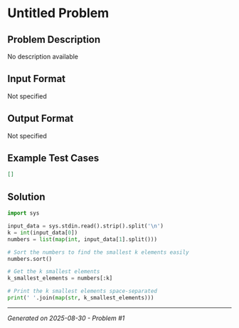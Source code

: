 # Untitled Problem

## Problem Description
No description available

## Input Format
Not specified

## Output Format
Not specified

## Example Test Cases
```json
[]
```

## Solution
```python
import sys

input_data = sys.stdin.read().strip().split('\n')
k = int(input_data[0])
numbers = list(map(int, input_data[1].split()))

# Sort the numbers to find the smallest k elements easily
numbers.sort()

# Get the k smallest elements
k_smallest_elements = numbers[:k]

# Print the k smallest elements space-separated
print(' '.join(map(str, k_smallest_elements)))
```

---
*Generated on 2025-08-30 - Problem #1*